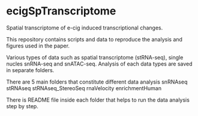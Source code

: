 # ecigSpTranscriptome
Spatial transcriptome of e-cig induced transcriptional changes.

This repository contains scripts and data to reproduce the analysis and figures used in the paper.

Various types of data such as spatial transcriptome (stRNA-seq), single nucles snRNA-seq and snATAC-seq.
Analysis of each data types are saved in separate folders.

There are 5 main folders that constitute different data analysis
snRNAseq
stRNAseq
stRNAseq_StereoSeq
rnaVelocity
enrichmentHuman


There is README file inside each folder that helps to run the data analysis step by step.  


